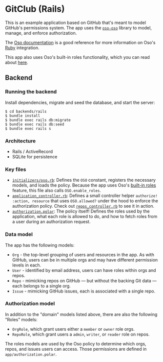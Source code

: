# GitClub (Rails)

This is an example application based on GitHub that's meant to model GitHub's
permissions system. The app uses the [`oso-oso`][rubygems-oso] library to model,
manage, and enforce authorization.

[rubygems-oso]: https://rubygems.org/gems/oso-oso

The [Oso documentation][docs] is a good reference for more information on Oso's
[Ruby][docs-ruby] integration.

This app also uses Oso's built-in roles functionality, which you can read about
[here][docs-ruby-roles].

[docs]: https://docs.osohq.com/
[docs-ruby]: https://docs.osohq.com/ruby/reference/lib.html
[docs-ruby-roles]: https://docs.osohq.com/ruby/guides/roles/getting-started.html

## Backend

### Running the backend

Install dependencies, migrate and seed the database, and start the server:

```console
$ cd backends/rails
$ bundle install
$ bundle exec rails db:migrate
$ bundle exec rails db:seed
$ bundle exec rails s
```
### Architecture

- Rails / ActiveRecord
- SQLite for persistence

### Key files

- [`initializers/oso.rb`][file-initializer]: Defines the `OSO` constant,
  registers the necessary models, and loads the policy. Because the app uses
  Oso's [built-in roles][docs-ruby-roles] feature, this file also calls
  `OSO.enable_roles`.
- [`application_controller.rb`][file-app-controller]: Defines a small controller
  helper `authorize! :action, resource` that uses `OSO.allowed?` under the hood
  to enforce the authorization policy. Check out
  [`repos_controller.rb`][file-repos-controller] to see it in action.
- [`authorization.polar`][file-auth-polar]: The policy itself! Defines the roles
  used by the application, what each role is allowed to do, and how to fetch
  roles from a user during an authorization request.

[file-initializer]: config/initializers/oso.rb
[file-app-controller]: app/controllers/application_controller.rb
[file-repos-controller]: app/controllers/repos_controller.rb
[file-auth-polar]: app/policy/authorization.polar
### Data model

The app has the following models:

- `Org` - the top-level grouping of users and resources in the app. As with
  GitHub, users can be in multiple orgs and may have different permission
  levels in each.
- `User` - identified by email address, users can have roles within orgs and
  repos.
- `Repo` - mimicking repos on GitHub — but without the backing Git data — each
  belongs to a single org.
- `Issue` - mimicking GitHub issues, each is associated with a single repo.

### Authorization model

In addition to the "domain" models listed above, there are also the following
"Roles" models:

- `OrgRole`, which grant users either a `member` or `owner` role orgs.
- `RepoRole`, which grant users a `admin`, `writer`, or `reader` role on repos.

The roles models are used by the Oso policy to determine which orgs, repos, and
issues users can access. Those permissions are defined in
`app/authorization.polar`.
